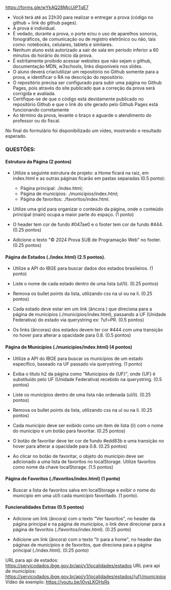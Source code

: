 https://forms.gle/wYkAQ28MjcUiPTqE7

- Você terá até as 22h30 para realizar e entregar a prova (código no github + link do github pages).
- A prova é individual.
- É vedado, durante a prova, o porte e/ou o uso de aparelhos sonoros, fonográficos, de comunicação ou de registro eletrônico ou não, tais como: notebooks, celulares, tablets e similares.
- Nenhum aluno está autorizado a sair de sala em período inferior a 60 minutos do horário do início da prova.
- É estritamente proibido acessar websites que não sejam o github, documentação MDN, w3schools, links disponíveis nos slides.
- O aluno deverá criar/utilizar um repositório no Github somente para a prova, e identificar o RA na descrição do repositório.
- O repositório precisa ser configurado para subir uma página no Github Pages, pois através do site publicado que a correção da prova será corrigida e avaliada.
- Certifique-se de que o código está devidamente publicado no repositório Github e que o link do site gerado pelo Github Pages está funcionando corretamente
- Ao término da prova, levante o braço e aguarde o atendimento do professor ou do fiscal.

No final do formulário foi disponibilizado um vídeo, mostrando o resultado esperado.

### QUESTÕES:

#### Estrutura da Página (2 pontos)

- Utilize a seguinte estrutura de projeto: a Home ficará na raiz, em index.html e as outras páginas ficarão em pastas separadas (0.5 ponto): 
   - Página principal: ./index.html; 
   - Página de municípios: ./municipios/index.html; 
   - Página de favoritos: ./favoritos/index.html.

- Utilize uma grid para organizar o conteúdo da página, onde o conteúdo principal (main) ocupa a maior parte do espaço. (1 ponto)

- O header tem cor de fundo #047ae0 e o footer tem cor de fundo #444. (0.25 pontos)

- Adicione o texto "© 2024 Prova SUB de Programação Web" no footer. (0.25 pontos)

#### Página de Estados (./index.html) (2.5 pontos).

- Utilize a API  do IBGE para buscar dados dos estados brasileiros. (1 ponto)

- Liste o nome de cada estado dentro de uma lista (ul/li). (0.25 pontos)

- Remova os bullet points da lista, utilizando css na ul ou na li. (0.25 pontos)

- Cada estado deve estar em um link (âncora <a>) que direciona para a página de municípios (./municipios/index.html), passando a UF (Unidade Federativa) do estado via querystring ex: ?uf=PR. (0.5 pontos)

- Os links (âncoras) dos estados devem ter cor #444 com uma transição no hover para alterar a opacidade para 0.8. (0.5 pontos)

#### Página de Municípios (./municipios/index.html) (4 pontos)

- Utilize a API do IBGE para buscar os municípios de um estado específico, baseado na UF passado via querystring. (1 ponto)

- Exiba o título h2 da página como "Municípios de {UF}", onde {UF} é substituído pelo UF (Unidade Federativa) recebido na querystring. (0.5 pontos)

- Liste os municípios dentro de uma lista não ordenada (ul/li). (0.25 pontos)

- Remova os bullet points da lista, utilizando css na ul ou na li. (0.25 pontos)

- Cada município deve ser exibido como um item de lista (li) com o nome do município e um botão para favoritar. (0.25 pontos)

- O botão de favoritar deve ter cor de fundo #edd83b e uma transição no hover para alterar a opacidade para 0.8. (0.25 pontos)

- Ao clicar no botão de favoritar, o objeto do município deve ser adicionado a uma lista de favoritos no localStorage. Utilize favoritos como nome da chave localStorage. (1.5 pontos)

#### Página de Favoritos (./favoritos/index.html) (1 ponto)

- Buscar a lista de favoritos salva em localStorage e exibir o nome do municipio em uma ul/li cada município favoritado. (1 ponto).

#### Funcionalidades Extras (0.5 pontos)

- Adicione um link (âncora) com o texto "Ver favoritos", no header da página principal e na página de municípios, o link deve direcionar para a página de favoritos (./favoritos/index.html). (0.25 ponto)

- Adicione um link (âncora) com o texto "Ir para a home", no header das páginas de municípios e de favoritos, que direciona para a página principal (./index.html). (0.25 ponto)


URL para api de estados: https://servicodados.ibge.gov.br/api/v1/localidades/estados
URL para api de municípios: https://servicodados.ibge.gov.br/api/v1/localidades/estados/{uf}/municipios
Vídeo de exemplo: https://youtu.be/j0vsLKOHsRs
